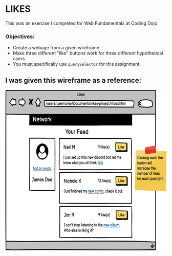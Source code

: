 # LIKES
This was an exercise I completed for Web Fundamentals at Coding Dojo.
### Objectives:
* Create a webage from a given wireframe
* Make three different "like" buttons work for three different hypothetical users.
* You must specifically use `querySelector` for this assignment.
## I was given this wireframe as a reference:

<img src='./img/ref.png' height='500'>